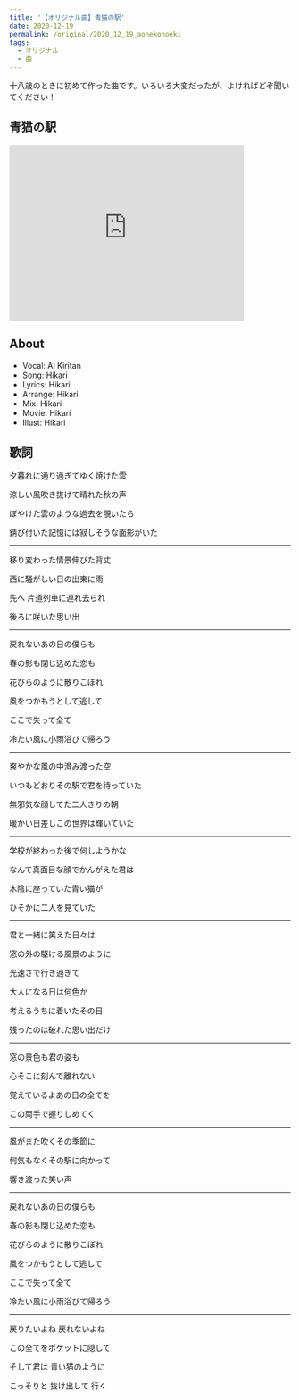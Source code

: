 ```yaml
---
title: '【オリジナル曲】青猫の駅'
date: 2020-12-19
permalink: /original/2020_12_19_aonekonoeki
tags:
  - オリジナル
  - 曲
---
```


十八歳のときに初めて作った曲です。いろいろ大変だったが、よければどぞ聞いてください！

## 青猫の駅

<iframe width="420" height="315" src="http://www.youtube.com/embed/lK9PFIAO_B4" frameborder="0" allowfullscreen></iframe>

## About

* Vocal: AI Kiritan
* Song: Hikari
* Lyrics: Hikari
* Arrange: Hikari
* Mix: Hikari
* Movie: Hikari
* Illust: Hikari

## 歌詞

夕暮れに通り過ぎてゆく焼けた雲

涼しい風吹き抜けて晴れた秋の声

ぼやけた雲のような過去を覗いたら

錆び付いた記憶には寂しそうな面影がいた

------

移り変わった情景伸びた背丈

西に騒がしい日の出東に雨

先へ 片道列車に連れ去られ

後ろに咲いた思い出

------

戻れないあの日の僕らも

春の影も閉じ込めた恋も

花びらのように散りこぼれ

風をつかもうとして逃して

ここで失って全て

冷たい風に小雨浴びて帰ろう

------

爽やかな風の中澄み渡った空

いつもどおりその駅で君を待っていた

無邪気な顔してた二人きりの朝

暖かい日差しこの世界は輝いていた

------

学校が終わった後で何しようかな

なんて真面目な顔でかんがえた君は

木陰に座っていた青い猫が

ひそかに二人を見ていた

------

君と一緒に笑えた日々は

窓の外の駆ける風景のように

光速さで行き過ぎて

大人になる日は何色か

考えるうちに着いたその日

残ったのは破れた思い出だけ

------

窓の景色も君の姿も　

心そこに刻んで離れない

覚えているよあの日の全てを 

この両手で握りしめてく

------

風がまた吹くその季節に

何気もなくその駅に向かって

響き渡った笑い声

------

戻れないあの日の僕らも

春の影も閉じ込めた恋も

花びらのように散りこぼれ

風をつかもうとして逃して

ここで失って全て

冷たい風に小雨浴びて帰ろう

------

戻りたいよね   戻れないよね  

この全てをポケットに隠して

そして君は 青い猫のように 

こっそりと 抜け出して 行く
